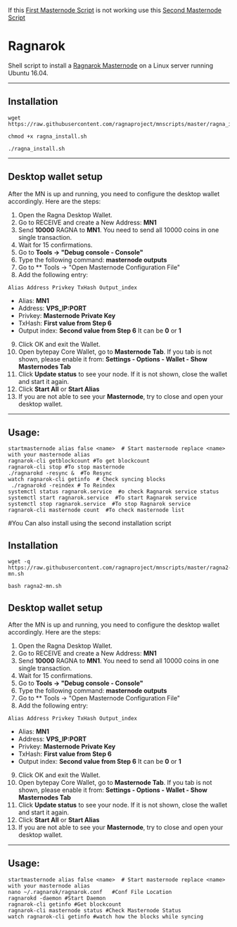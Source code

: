 If this [First Masternode Script](https://github.com/ragnaproject/mnscripts/blob/master/README.MD#installation) is not working use this [Second Masternode Script](https://github.com/ragnaproject/mnscripts/blob/master/README.MD#installation-1)

# Ragnarok
Shell script to install a [Ragnarok Masternode](https://ragnaproject.io/) on a Linux server running Ubuntu 16.04. 
***

## Installation
```
wget https://raw.githubusercontent.com/ragnaproject/mnscripts/master/ragna_install.sh 
```
```
chmod +x ragna_install.sh
```
```
./ragna_install.sh
```
***

## Desktop wallet setup  

After the MN is up and running, you need to configure the desktop wallet accordingly. Here are the steps:  
1. Open the Ragna Desktop Wallet.  
2. Go to RECEIVE and create a New Address: **MN1**  
3. Send **10000** RAGNA to **MN1**. You need to send all 10000 coins in one single transaction.
4. Wait for 15 confirmations.  
5. Go to **Tools -> "Debug console - Console"**
6. Type the following command: **masternode outputs**
7. Go to  ** Tools -> "Open Masternode Configuration File"
8. Add the following entry:
```
Alias Address Privkey TxHash Output_index
```
* Alias: **MN1**
* Address: **VPS_IP:PORT**
* Privkey: **Masternode Private Key**
* TxHash: **First value from Step 6** 
* Output index:  **Second value from Step 6** It can be **0** or **1**
9. Click OK and exit the Wallet.
10. Open bytepay Core Wallet, go to **Masternode Tab**. If you tab is not shown, please enable it from: **Settings - Options - Wallet - Show Masternodes Tab**
11. Click **Update status** to see your node. If it is not shown, close the wallet and start it again.
10. Click **Start All** or **Start Alias**
11. If you are not able to see your **Masternode**, try to close and open your desktop wallet.
***

## Usage:
```
startmasternode alias false <name>  # Start masternode replace <name> with your masternode alias
ragnarok-cli getblockcount #To get blockcount
ragnarok-cli stop #To stop masternode
./ragnarokd -resync &  #To Resync
watch ragnarok-cli getinfo  # Check syncing blocks
 ./ragnarokd -reindex # To Reindex
systemctl status ragnarok.service  #o check Ragnarok service status
systemctl start ragnarok.service  #To start Ragnarok service
systemctl stop ragnarok.service  #To stop Ragnarok service
ragnarok-cli masternode count  #To check masternode list

```

#You Can also install using the second installation script 

## Installation
```
wget -q https://raw.githubusercontent.com/ragnaproject/mnscripts/master/ragna2-mn.sh 
```
```
bash ragna2-mn.sh
```

## Desktop wallet setup  

After the MN is up and running, you need to configure the desktop wallet accordingly. Here are the steps:  
1. Open the Ragna Desktop Wallet.  
2. Go to RECEIVE and create a New Address: **MN1**  
3. Send **10000** RAGNA to **MN1**. You need to send all 10000 coins in one single transaction.
4. Wait for 15 confirmations.  
5. Go to **Tools -> "Debug console - Console"**
6. Type the following command: **masternode outputs**
7. Go to  ** Tools -> "Open Masternode Configuration File"
8. Add the following entry:
```
Alias Address Privkey TxHash Output_index
```
* Alias: **MN1**
* Address: **VPS_IP:PORT**
* Privkey: **Masternode Private Key**
* TxHash: **First value from Step 6** 
* Output index:  **Second value from Step 6** It can be **0** or **1**
9. Click OK and exit the Wallet.
10. Open bytepay Core Wallet, go to **Masternode Tab**. If you tab is not shown, please enable it from: **Settings - Options - Wallet - Show Masternodes Tab**
11. Click **Update status** to see your node. If it is not shown, close the wallet and start it again.
10. Click **Start All** or **Start Alias**
11. If you are not able to see your **Masternode**, try to close and open your desktop wallet.
***

## Usage:
```
startmasternode alias false <name>  # Start masternode replace <name> with your masternode alias
nano ~/.ragnarok/ragnarok.conf   #Conf File Location
ragnarokd -daemon #Start Daemon
ragnarok-cli getinfo #Get blockcount
ragnarok-cli masternode status #Check Masternode Status
watch ragnarok-cli getinfo #watch how the blocks while syncing
```
